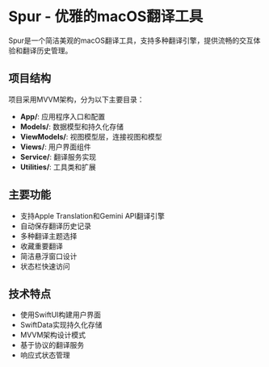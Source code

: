 # Spur - 优雅的macOS翻译工具

Spur是一个简洁美观的macOS翻译工具，支持多种翻译引擎，提供流畅的交互体验和翻译历史管理。

## 项目结构

项目采用MVVM架构，分为以下主要目录：

- **App/**: 应用程序入口和配置
- **Models/**: 数据模型和持久化存储
- **ViewModels/**: 视图模型层，连接视图和模型
- **Views/**: 用户界面组件
- **Service/**: 翻译服务实现
- **Utilities/**: 工具类和扩展

## 主要功能

- 支持Apple Translation和Gemini API翻译引擎
- 自动保存翻译历史记录
- 多种翻译主题选择
- 收藏重要翻译
- 简洁悬浮窗口设计
- 状态栏快速访问

## 技术特点

- 使用SwiftUI构建用户界面
- SwiftData实现持久化存储
- MVVM架构设计模式
- 基于协议的翻译服务
- 响应式状态管理 